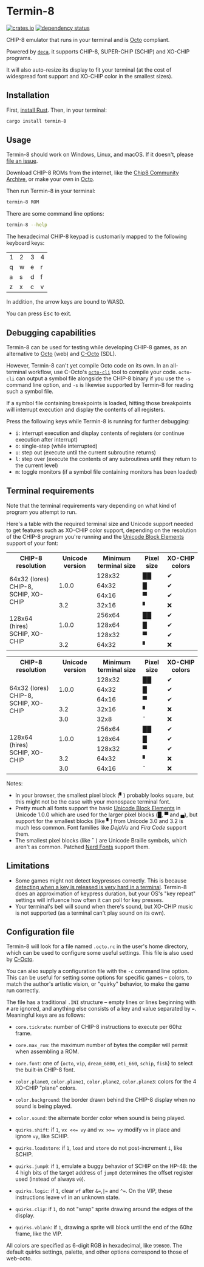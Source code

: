 Termin-8
========
[![crates.io](https://img.shields.io/crates/v/termin-8.svg)](https://crates.io/crates/termin-8)
[![dependency status](https://deps.rs/repo/github/tobiasvl/termin-8/status.svg)](https://deps.rs/crate/termin-8)

CHIP-8 emulator that runs in your terminal and is [Octo](https://github.com/JohnEarnest/Octo) compliant.

Powered by [`deca`](https://crates.io/crates/deca), it supports CHIP-8, SUPER-CHIP (SCHIP) and XO-CHIP programs.

It will also auto-resize its display to fit your terminal (at the cost of widespread font support and XO-CHIP color in the smallest sizes).

## Installation

First, [install Rust](https://www.rust-lang.org/tools/install). Then, in your terminal:

```sh
cargo install termin-8
```

## Usage

Termin-8 should work on Windows, Linux, and macOS. If it doesn't, please [file an issue](https://github.com/tobiasvl/termin-8/issues/new/choose).

Download CHIP-8 ROMs from the internet, like the [Chip8 Community Archive](https://github.com/JohnEarnest/chip8Archive/), or make your own in [Octo](https://github.com/JohnEarnest/Octo).

Then run Termin-8 in your terminal:

```sh
termin-8 ROM
```

There are some command line options:

```sh
termin-8 --help
```

The hexadecimal CHIP-8 keypad is customarily mapped to the following keyboard keys:

|   |   |   |   |
|---|---|---|---|
| 1 | 2 | 3 | 4 |
| q | w | e | r |
| a | s | d | f |
| z | x | c | v |

In addition, the arrow keys are bound to WASD.

You can press <kbd>Esc</kbd> to exit.

## Debugging capabilities

Termin-8 can be used for testing while developing CHIP-8 games, as an alternative to [Octo](https://JohnEarnest.github.io/Octo) (web) and [C-Octo](https://github.com/JohnEarnest/C-Octo) (SDL).

However, Termin-8 can't yet compile Octo code on its own. In an all-terminal workflow, use C-Octo's [`octo-cli`](https://github.com/JohnEarnest/c-octo#octo-cli) tool to compile your code. `octo-cli` can output a symbol file alongside the CHIP-8 binary if you use the `-s` command line option, and `-s` is likewise supported by Termin-8 for reading such a symbol file.

If a symbol file containing breakpoints is loaded, hitting those breakpoints will interrupt execution and display the contents of all registers.

Press the following keys while Termin-8 is running for further debugging:

* <kbd>i</kbd>: interrupt execution and display contents of registers (or continue execution after interrupt)
* <kbd>o</kbd>: single-step (while interrupted)
* <kbd>u</kbd>: step out (execute until the current subroutine returns) 
* <kbd>l</kbd>: step over (execute the contents of any subroutines until they return to the current level)
* <kbd>m</kbd>: toggle monitors (if a symbol file containing monitors has been loaded)

## Terminal requirements

Note that the terminal requirements vary depending on what kind of program you attempt to run.

Here's a table with the required terminal size and Unicode support needed to get features such as XO-CHIP color support, depending on the resolution of the CHIP-8 program you're running and the [Unicode Block Elements](https://en.wikipedia.org/wiki/Block_Elements) support of your font:

<table>
<tr>
<th>CHIP-8 resolution</td>
<th>Unicode version</td>
<th>Minimum terminal size</td>
<th>Pixel size</td>
<th>XO-CHIP colors</td>
</tr>

<tr>
<td rowspan="4">64x32 (lores)<br>CHIP-8, SCHIP, XO-CHIP</td>
<td rowspan="3">1.0.0</td>
<td>128x32</td>
<td>██</td>
<td>✔</td>
</tr>

<tr>
<td>64x32</td>
<td>█</td>
<td>✔</td>
</tr>

<tr>
<td>64x16</td>
<td>▀</td>
<td>✔</td>
</tr>

<tr>
<td>3.2</td>
<td>32x16</td>
<td>▘</td>
<td>❌</td>
</tr>

<tr>
<td rowspan="4">128x64 (hires)<br>SCHIP, XO-CHIP</td>
<td rowspan="3">1.0.0</td>
<td>256x64</td>
<td>██</td>
<td>✔</td>
</tr>

<tr>
<td>128x64</td>
<td>█</td>
<td>✔</td>
</tr>

<tr>
<td>128x32</td>
<td>▀</td>
<td>✔</td>
</tr>

<tr>
<td>3.2</td>
<td>64x32</td>
<td>▘</td>
<td>❌</td>
</tr>

</table><table>
<tr>
<th>CHIP-8 resolution</td>
<th>Unicode version</td>
<th>Minimum terminal size</td>
<th>Pixel size</td>
<th>XO-CHIP colors</td>
</tr>

<tr>
<td rowspan="5">64x32 (lores)<br>CHIP-8, SCHIP, XO-CHIP</td>
<td rowspan="3">1.0.0</td>
<td>128x32</td>
<td>██</td>
<td>✔</td>
</tr>

<tr>
<td>64x32</td>
<td>█</td>
<td>✔</td>
</tr>

<tr>
<td>64x16</td>
<td>▀</td>
<td>✔</td>
</tr>

<tr>
<td>3.2</td>
<td>32x16</td>
<td>▘</td>
<td>❌</td>
</tr>

<tr>
<td>3.0</td>
<td>32x8</td>
<td>⠁</td>
<td>❌</td>
</tr>

<tr>
<td rowspan="5">128x64 (hires)<br>SCHIP, XO-CHIP</td>
<td rowspan="3">1.0.0</td>
<td>256x64</td>
<td>██</td>
<td>✔</td>
</tr>

<tr>
<td>128x64</td>
<td>█</td>
<td>✔</td>
</tr>

<tr>
<td>128x32</td>
<td>▀</td>
<td>✔</td>
</tr>

<tr>
<td>3.2</td>
<td>64x32</td>
<td>▘</td>
<td>❌</td>
</tr>

<tr>
<td>3.0</td>
<td>64x16</td>
<td>⠁</td>
<td>❌</td>
</tr>

</table>

Notes:
* In your browser, the smallest pixel block (▘) probably looks square, but this might not be the case with your monospace terminal font.
* Pretty much all fonts support the basic [Unicode Block Elements](https://en.wikipedia.org/wiki/Block_Elements) in Unicode 1.0.0 which are used for the larger pixel blocks (█, ▀ and ▄), but support for the smallest blocks (like ▘) from Unicode 3.0 and 3.2 is much less common. Font families like _DejaVu_ and _Fira Code_ support them.
* The smallest pixel blocks (like ⠁) are Unicode Braille symbols, which aren't as common. Patched [Nerd Fonts](https://www.nerdfonts.com/) support them.

## Limitations

* Some games might not detect keypresses correctly. This is because [detecting when a key is released is very hard in a terminal](https://blog.robertelder.org/detect-keyup-event-linux-terminal/). Termin-8 does an approximation of keypress duration, but your OS's "key repeat" settings will influence how often it can poll for key presses.
* Your terminal's bell will sound when there's sound, but XO-CHIP music is not supported (as a terminal can't play sound on its own).

## Configuration file

Termin-8 will look for a file named `.octo.rc` in the user's home directory, which can be used to configure some useful settings. This file is also used by [C-Octo](https://github.com/JohnEarnest/c-octo#configuration-file).

You can also supply a configuration file with the `-c` command line option. This can be useful for setting some options for specific games – colors, to match the author's artistic vision, or "quirky" behavior, to make the game run correctly.

The file has a traditional `.INI` structure – empty lines or lines beginning with `#` are ignored, and anything else consists of a key and value separated by `=`. Meaningful keys are as follows:

- `core.tickrate`: number of CHIP-8 instructions to execute per 60hz frame.
- `core.max_rom`: the maximum number of bytes the compiler will permit when assembling a ROM.
- `core.font`: one of {`octo`, `vip`, `dream_6800`, `eti_660`, `schip`, `fish`} to select the built-in CHIP-8 font.

- `color.plane0`, `color.plane1`, `color.plane2`, `color.plane3`: colors for the 4 XO-CHIP "plane" colors.
- `color.background`: the border drawn behind the CHIP-8 display when no sound is being played.
- `color.sound`: the alternate border color when sound is being played.

- `quirks.shift`: if `1`, `vx <<= vy` and `vx >>= vy` modify `vx` in place and ignore `vy`, like SCHIP.
- `quirks.loadstore`: if `1`, `load` and `store` do not post-increment `i`, like SCHIP.
- `quirks.jump0`: if `1`, emulate a buggy behavior of SCHIP on the HP-48: the 4 high bits of the target address of `jump0` determines the offset register used (instead of always `v0`).
- `quirks.logic`: if `1`, clear `vf` after `&=`,`|=` and `^=`. On the VIP, these instructions leave `vf` in an unknown state.
- `quirks.clip`: if `1`, do not "wrap" sprite drawing around the edges of the display.
- `quirks.vblank`: if `1`, drawing a sprite will block until the end of the 60hz frame, like the VIP.

All colors are specified as 6-digit RGB in hexadecimal, like `996600`. The default quirks settings, palette, and other options correspond to those of web-octo.

